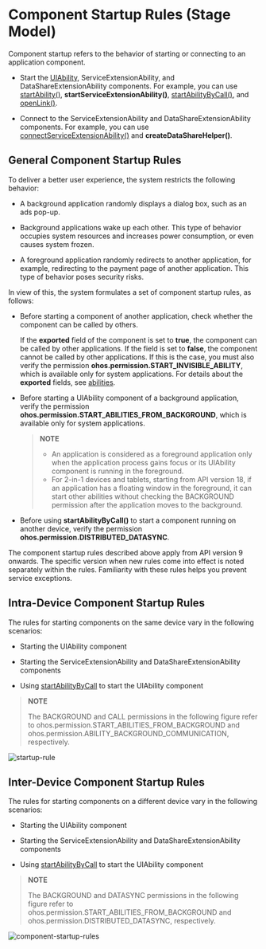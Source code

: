 # Component Startup Rules (Stage Model)

<!--Kit: Ability Kit-->
<!--Subsystem: Ability-->
<!--Owner: @littlejerry1-->
<!--Designer: @ccllee1-->
<!--Tester: @lixueqing513-->
<!--Adviser: @huipeizi-->

Component startup refers to the behavior of starting or connecting to an application component.


- Start the [UIAbility](../reference/apis-ability-kit/js-apis-app-ability-uiAbility.md), ServiceExtensionAbility, and DataShareExtensionAbility components. For example, you can use [startAbility()](../reference/apis-ability-kit/js-apis-inner-application-uiAbilityContext.md#startability), **startServiceExtensionAbility()**, [startAbilityByCall()](../reference/apis-ability-kit/js-apis-inner-application-uiAbilityContext.md#startabilitybycall), and [openLink()](../reference/apis-ability-kit/js-apis-inner-application-uiAbilityContext.md#openlink12).

- Connect to the ServiceExtensionAbility and DataShareExtensionAbility components. For example, you can use [connectServiceExtensionAbility()](../reference/apis-ability-kit/js-apis-inner-application-uiAbilityContext.md#connectserviceextensionability) and **createDataShareHelper()**.

## General Component Startup Rules

To deliver a better user experience, the system restricts the following behavior:


- A background application randomly displays a dialog box, such as an ads pop-up.

- Background applications wake up each other. This type of behavior occupies system resources and increases power consumption, or even causes system frozen.

- A foreground application randomly redirects to another application, for example, redirecting to the payment page of another application. This type of behavior poses security risks.


In view of this, the system formulates a set of component startup rules, as follows:

- Before starting a component of another application, check whether the component can be called by others.

  If the **exported** field of the component is set to **true**, the component can be called by other applications. If the field is set to **false**, the component cannot be called by other applications. If this is the case, you must also verify the permission **ohos.permission.START_INVISIBLE_ABILITY**, which is available only for system applications. For details about the **exported** fields, see [abilities](../quick-start/module-configuration-file.md#abilities).

- Before starting a UIAbility component of a background application, verify the permission **ohos.permission.START_ABILITIES_FROM_BACKGROUND**, which is available only for system applications.

  > **NOTE**
  > 
  > - An application is considered as a foreground application only when the application process gains focus or its UIAbility component is running in the foreground.
  > - For 2-in-1 devices and tablets, starting from API version 18, if an application has a floating window in the foreground, it can start other abilities without checking the BACKGROUND permission after the application moves to the background.
 
- Before using **startAbilityByCall()** to start a component running on another device, verify the permission **ohos.permission.DISTRIBUTED_DATASYNC**.

The component startup rules described above apply from API version 9 onwards. The specific version when new rules come into effect is noted separately within the rules. Familiarity with these rules helps you prevent service exceptions.  



## Intra-Device Component Startup Rules

  The rules for starting components on the same device vary in the following scenarios:

- Starting the UIAbility component

- Starting the ServiceExtensionAbility and DataShareExtensionAbility components

- Using [startAbilityByCall](../reference/apis-ability-kit/js-apis-inner-application-uiAbilityContext.md#startabilitybycall) to start the UIAbility component

> **NOTE**
> 
> The BACKGROUND and CALL permissions in the following figure refer to ohos.permission.START_ABILITIES_FROM_BACKGROUND and ohos.permission.ABILITY_BACKGROUND_COMMUNICATION, respectively.

![startup-rule](figures/component-startup-inner-stage.png)


## Inter-Device Component Startup Rules

  The rules for starting components on a different device vary in the following scenarios:

- Starting the UIAbility component

- Starting the ServiceExtensionAbility and DataShareExtensionAbility components

- Using [startAbilityByCall](../reference/apis-ability-kit/js-apis-inner-application-uiAbilityContext.md#startabilitybycall) to start the UIAbility component

> **NOTE**
> 
> The BACKGROUND and DATASYNC permissions in the following figure refer to ohos.permission.START_ABILITIES_FROM_BACKGROUND and ohos.permission.DISTRIBUTED_DATASYNC, respectively.

![component-startup-rules](figures/component-startup-inter-stage.png)
